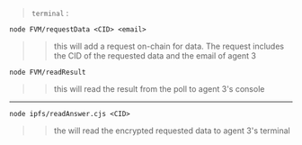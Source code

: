 > `terminal` :

```
node FVM/requestData <CID> <email>
```

> > this will add a request on-chain for data. The request includes the CID of the requested data and the email of agent 3

```
node FVM/readResult 
```

> > this will read the result from the poll to agent 3's console

-----

```
node ipfs/readAnswer.cjs <CID>
```

> >  the will read the encrypted requested data to agent 3's terminal